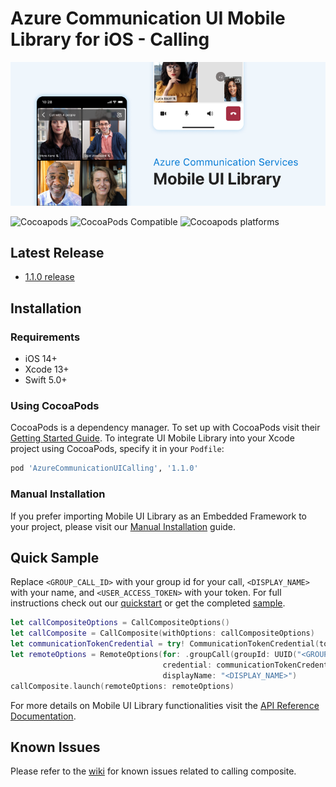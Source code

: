 # Azure Communication UI Mobile Library for iOS - Calling

![Hero Image](/docs/images/mobile-ui-library-calling-hero-image.png)

![Cocoapods](https://img.shields.io/cocoapods/l/AzureCommunicationUICalling)
![CocoaPods Compatible](https://img.shields.io/cocoapods/v/AzureCommunicationUICalling)
![Cocoapods platforms](https://img.shields.io/cocoapods/p/AzureCommunicationUICalling)

## Latest Release

- [1.1.0 release](https://github.com/Azure/communication-ui-library-ios/releases/tag/AzureCommunicationUICalling_1.1.0)

## Installation

### Requirements

- iOS 14+
- Xcode 13+
- Swift 5.0+

### Using CocoaPods

CocoaPods is a dependency manager. To set up with CocoaPods visit their [Getting Started Guide](https://guides.cocoapods.org/using/getting-started.html). To integrate UI Mobile Library into your Xcode project using CocoaPods, specify it in your `Podfile`:

```ruby
pod 'AzureCommunicationUICalling', '1.1.0'
```

### Manual Installation

If you prefer importing Mobile UI Library as an Embedded Framework to your project, please visit our [Manual Installation](manual-installation.md) guide.

## Quick Sample

Replace `<GROUP_CALL_ID>` with your group id for your call, `<DISPLAY_NAME>` with your name, and `<USER_ACCESS_TOKEN>` with your token. For full instructions check out our [quickstart](https://docs.microsoft.com/azure/communication-services/quickstarts/ui-library/get-started-composites?tabs=kotlin&pivots=platform-ios) or get the completed [sample](https://github.com/Azure-Samples/communication-services-ios-quickstarts/tree/main/ui-library-quick-start).

```swift
let callCompositeOptions = CallCompositeOptions()
let callComposite = CallComposite(withOptions: callCompositeOptions)
let communicationTokenCredential = try! CommunicationTokenCredential(token: "<USER_ACCESS_TOKEN>")
let remoteOptions = RemoteOptions(for: .groupCall(groupId: UUID("<GROUP_CALL_ID>")!),
                                  credential: communicationTokenCredential,
                                  displayName: "<DISPLAY_NAME>")
callComposite.launch(remoteOptions: remoteOptions)
```

For more details on Mobile UI Library functionalities visit the [API Reference Documentation](https://azure.github.io/azure-sdk-for-ios/AzureCommunicationUICalling/index.html).

## Known Issues

Please refer to the [wiki](https://github.com/Azure/communication-ui-library-ios/wiki/Known-Issues-Calling) for known issues related to calling composite.
